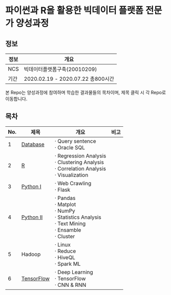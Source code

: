 # 파이썬과 R을 활용한 빅데이터 플랫폼 전문가 양성과정

## 정보
|정보|개요|
|---|---|
|NCS|빅데이터플랫폼구축(20010209)|
|기간|2020.02.19 - 2020.07.22 총800시간|

본 Repo는 양성과정에 참여하며 학습한 결과물들의 목차이며, 제목 클릭 시 각 Repo로 이동합니다.


## 목차
|No.|제목|개요|비고|
|---|---|---|---|
|1|[Database](https://github.com/hwahyeon/itwill-bootcamp-sql)|· Query sentence<br>· Oracle SQL||
|2|[R](https://github.com/hwahyeon/itwill-bootcamp-r)|· Regression Analysis<br>· Clustering Analysis<br>· Correlation Analysis<br>· Visualization||
|3|[Python I](https://github.com/hwahyeon/itwill-bootcamp-python-I)|· Web Crawling<br>· Flask||
|4|[Python II](https://github.com/hwahyeon/itwill-bootcamp-python-II)|· Pandas<br>· Matplot<br>· NumPy<br>· Statistics Analysis<br>· Text Mining<br>· Ensamble<br>· Cluster||
|5|Hadoop|· Linux<br> · Reduce<br> · HiveQL<br> · Spark ML||
|6|[TensorFlow](https://github.com/hwahyeon/itwill-bootcamp-tf)|· Deep Learning <br>· TensorFlow<br>· CNN & RNN<br>||
